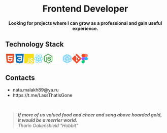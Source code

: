 <h1 align="center">Frontend Developer</h1>
<h4 align="center">Looking for projects where I can grow as a professional and gain useful experience.</h4>
<h2 align="left">Technology Stack</h2>
<img title="HTML" src="https://github.com/MalakhN/MalakhN/blob/main/html5.svg" height="30" align="left"/>
<img title="CSS" src="https://github.com/MalakhN/MalakhN/blob/main/css3.svg" height="30" align="left"/>
<img title="JavaScript"src="https://github.com/MalakhN/MalakhN/blob/main/javascript.svg" height="30" align="left"/>
<img title="React" src="https://github.com/MalakhN/MalakhN/blob/main/react.svg" height="30" align="left"/>
<img title="Node.js" src="https://github.com/MalakhN/MalakhN/blob/main/nodedotjs.svg" height="30" align="left"/>
<picture>
  <source media="(prefers-color-scheme: light)" srcset="https://github.com/MalakhN/MalakhN/blob/main/express-light-mode.svg">
  <source media="(prefers-color-scheme: dark)" srcset="https://github.com/MalakhN/MalakhN/blob/main/express-dark-mode.svg">
  <img title="Express" src="https://github.com/MalakhN/MalakhN/blob/main/express-dark-mode.svg" height="30" align="left"/>
</picture>
<img title="Webpack" src="https://github.com/MalakhN/MalakhN/blob/main/webpack.svg" height="30" align="left"/>
<img title="Git" src="https://github.com/MalakhN/MalakhN/blob/main/git.svg" height="30" align="left"/>
<img title="Figma" src="https://github.com/MalakhN/MalakhN/blob/main/Figma-Icon.svg" height="30" align="left"/> <br> <br>
<h2 align="left">Contacts</h2>
<ul>
  <li>nata.malakh89@ya.ru</li>
  <li>https://t.me/LassThatIsGone</li>
</ul>
 &nbsp
 
> ***If more of us valued food and cheer and song above hoarded gold, it would be a merrier world.*** <br>   *Thorin Oakenshield "Hobbit"*

